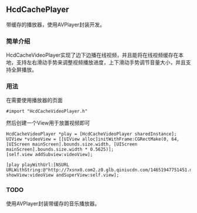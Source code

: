 HcdCachePlayer
----

带缓存的播放器，使用AVPlayer封装开发。

### 简单介绍

HcdCacheVideoPlayer实现了边下边播在线视频，并且能将在线视频缓存在本地，支持左右滑动手势来调整视频播放进度，上下滑动手势调节音量大小，并且支持全屏播放。

### 用法
在需要使用播放器的页面
``` objc
#import "HcdCacheVideoPlayer.h"
```
然后创建一个View用于放置视频即可
``` objc
HcdCacheVideoPlayer *play = [HcdCacheVideoPlayer sharedInstance];
UIView *videoView = [[UIView alloc]initWithFrame:CGRectMake(0, 64, [UIScreen mainScreen].bounds.size.width, [UIScreen mainScreen].bounds.size.width * 0.5625)];
[self.view addSubview:videoView];

[play playWithUrl:[NSURL URLWithString:@"http://7xsnx0.com2.z0.glb.qiniucdn.com/14651947751451.mp4"] showView:videoView andSuperView:self.view];
```

### TODO

使用AVPlayer封装带缓存的音乐播放器。
